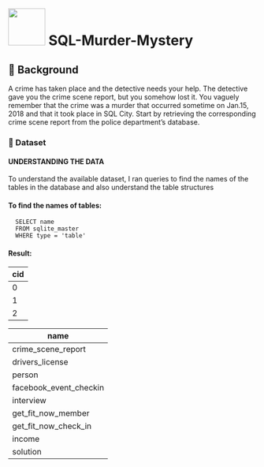 # <img src = "https://user-images.githubusercontent.com/94797745/146946052-cd0b562f-fcb3-4a7a-8eb7-4cda515a75a4.png" width = "75" height = "75"> SQL-Murder-Mystery
## 📝 Background
A crime has taken place and the detective needs your help. The detective gave you the crime scene report, but you somehow lost it. You vaguely remember that the crime was a murder that occurred sometime on Jan.15, 2018 and that it took place in SQL City. Start by retrieving the corresponding crime scene report from the police department’s database. 

### 📂 Dataset
#### UNDERSTANDING THE DATA
To understand the available dataset, I ran queries to find the names of the tables in the database and also understand the table structures

#### To find the names of tables:
      SELECT name
      FROM sqlite_master
      WHERE type = 'table'
#### Result:
| cid | 
| --- | 
| 0   |
| 1   | 
| 2   | 

| name                   | 
|  -------------         |
| crime_scene_report     |
| drivers_license|
| person|
| facebook_event_checkin |
| interview |
| get_fit_now_member |
| get_fit_now_check_in |
| income |
| solution |
